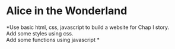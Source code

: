 # Alice in the Wonderland

*Use basic html, css, javascript to build a website for Chap I story. <br>
Add some styles using css. <br>
Add some functions using javascript *
